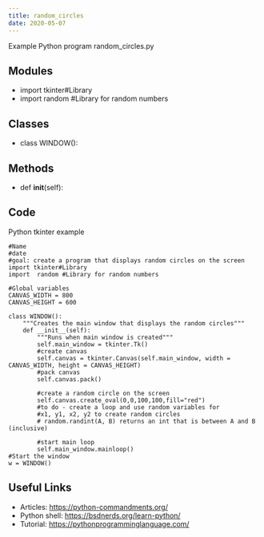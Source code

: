 ```yaml
---
title: random_circles
date: 2020-05-07
---
```

Example Python program random_circles.py

## Modules

* import tkinter#Library
* import  random #Library for random numbers

## Classes

* class WINDOW():

## Methods

* def __init__(self):

## Code

Python tkinter example

    #Name
    #date
    #goal: create a program that displays random circles on the screen
    import tkinter#Library
    import  random #Library for random numbers
    
    #Global variables
    CANVAS_WIDTH = 800
    CANVAS_HEIGHT = 600
    
    class WINDOW():
        """Creates the main window that displays the random circles"""
        def __init__(self):
            """Runs when main window is created"""
            self.main_window = tkinter.Tk()
            #create canvas
            self.canvas = tkinter.Canvas(self.main_window, width = CANVAS_WIDTH, height = CANVAS_HEIGHT)
            #pack canvas
            self.canvas.pack()
    
            #create a random circle on the screen
            self.canvas.create_oval(0,0,100,100,fill="red")
            #to do - create a loop and use random variables for
            #x1, y1, x2, y2 to create random circles
            # random.randint(A, B) returns an int that is between A and B (inclusive)
    
            #start main loop
            self.main_window.mainloop()
    #Start the window
    w = WINDOW()
    

## Useful Links

- Articles: https://python-commandments.org/
- Python shell: https://bsdnerds.org/learn-python/
- Tutorial: https://pythonprogramminglanguage.com/
